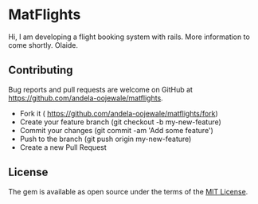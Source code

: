 # MatFlights

Hi,
I am developing a flight booking system with rails.
More information to come shortly.
Olaide.



## Contributing

Bug reports and pull requests are welcome on GitHub at https://github.com/andela-oojewale/matflights.

* Fork it ( https://github.com/andela-oojewale/matflights/fork)
* Create your feature branch (git checkout -b my-new-feature)
* Commit your changes (git commit -am 'Add some feature')
* Push to the branch (git push origin my-new-feature)
* Create a new Pull Request


## License

The gem is available as open source under the terms of the [MIT License](http://opensource.org/licenses/MIT).

